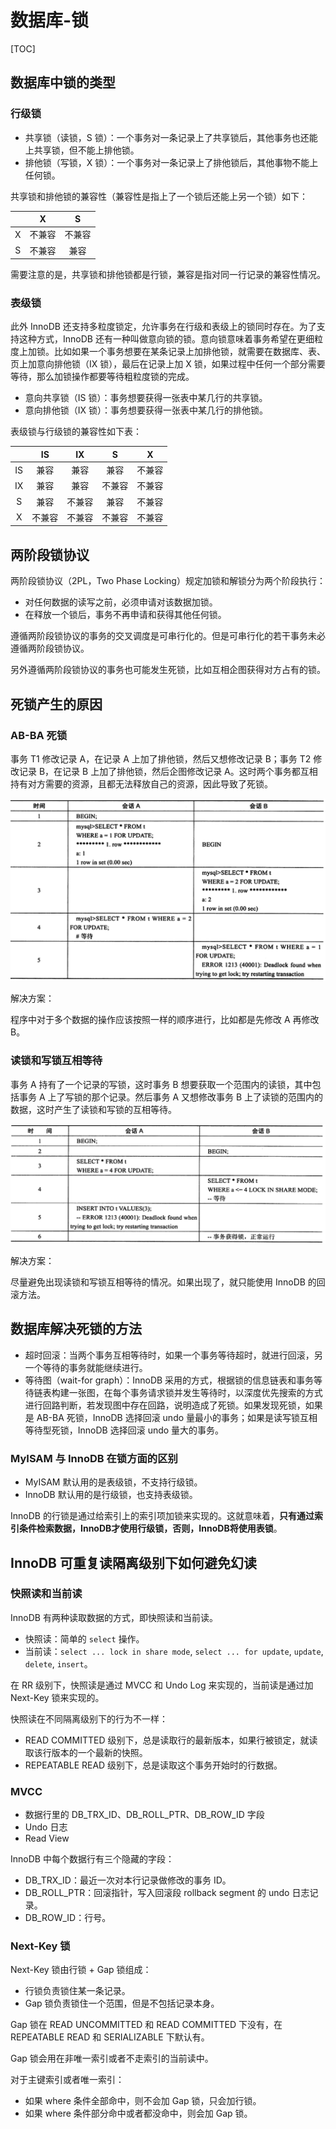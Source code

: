 # 数据库-锁

[TOC]

## 数据库中锁的类型

### 行级锁

- 共享锁（读锁，S 锁）：一个事务对一条记录上了共享锁后，其他事务也还能上共享锁，但不能上排他锁。
- 排他锁（写锁，X 锁）：一个事务对一条记录上了排他锁后，其他事物不能上任何锁。

共享锁和排他锁的兼容性（兼容性是指上了一个锁后还能上另一个锁）如下：

|     |   X   |   S   |
| :-: | :---: | :---: |
|  X  | 不兼容 | 不兼容 |
|  S  | 不兼容 |  兼容  |

需要注意的是，共享锁和排他锁都是行锁，兼容是指对同一行记录的兼容性情况。

### 表级锁

此外 InnoDB 还支持多粒度锁定，允许事务在行级和表级上的锁同时存在。为了支持这种方式，InnoDB 还有一种叫做意向锁的锁。意向锁意味着事务希望在更细粒度上加锁。比如如果一个事务想要在某条记录上加排他锁，就需要在数据库、表、页上加意向排他锁（IX 锁），最后在记录上加 X 锁，如果过程中任何一个部分需要等待，那么加锁操作都要等待粗粒度锁的完成。

- 意向共享锁（IS 锁）：事务想要获得一张表中某几行的共享锁。
- 意向排他锁（IX 锁）：事务想要获得一张表中某几行的排他锁。

表级锁与行级锁的兼容性如下表：

|     |  IS   |  IX   |   S   |   X   |
| :-: | :---: | :---: | :---: | :---: |
| IS  |  兼容  |  兼容  |  兼容  | 不兼容 |
| IX  |  兼容  |  兼容  | 不兼容 | 不兼容 |
|  S  |  兼容  | 不兼容 |  兼容  | 不兼容 |
|  X  | 不兼容 | 不兼容 | 不兼容 | 不兼容 |

## 两阶段锁协议

两阶段锁协议（2PL，Two Phase Locking）规定加锁和解锁分为两个阶段执行：

- 对任何数据的读写之前，必须申请对该数据加锁。
- 在释放一个锁后，事务不再申请和获得其他任何锁。

遵循两阶段锁协议的事务的交叉调度是可串行化的。但是可串行化的若干事务未必遵循两阶段锁协议。

另外遵循两阶段锁协议的事务也可能发生死锁，比如互相企图获得对方占有的锁。

## 死锁产生的原因

### AB-BA 死锁

事务 T1 修改记录 A，在记录 A 上加了排他锁，然后又想修改记录 B；事务 T2 修改记录 B，在记录 B 上加了排他锁，然后企图修改记录 A。这时两个事务都互相持有对方需要的资源，且都无法释放自己的资源，因此导致了死锁。

![](assets/20190816105334857_31423.png)

解决方案：

程序中对于多个数据的操作应该按照一样的顺序进行，比如都是先修改 A 再修改 B。

### 读锁和写锁互相等待

事务 A 持有了一个记录的写锁，这时事务 B 想要获取一个范围内的读锁，其中包括事务 A 上了写锁的那个记录。然后事务 A 又想修改事务 B 
上了读锁的范围内的数据，这时产生了读锁和写锁的互相等待。

![](assets/20190816105554520_24752.png)

解决方案：

尽量避免出现读锁和写锁互相等待的情况。如果出现了，就只能使用 InnoDB 的回滚方法。

## 数据库解决死锁的方法

- 超时回滚：当两个事务互相等待时，如果一个事务等待超时，就进行回滚，另一个等待的事务就能继续进行。
- 等待图（wait-for graph）：InnoDB 采用的方式，根据锁的信息链表和事务等待链表构建一张图，在每个事务请求锁并发生等待时，以深度优先搜索的方式进行回路判断，若发现图中存在回路，说明造成了死锁。如果发现死锁，如果是 AB-BA 死锁，InnoDB 选择回滚 undo 量最小的事务；如果是读写锁互相等待型死锁，InnoDB 选择回滚 undo 量大的事务。

### MyISAM 与 InnoDB 在锁方面的区别

- MyISAM 默认用的是表级锁，不支持行级锁。
- InnoDB 默认用的是行级锁，也支持表级锁。

InnoDB 的行锁是通过给索引上的索引项加锁来实现的。这就意味着，**只有通过索引条件检索数据，InnoDB才使用行级锁，否则，InnoDB将使用表锁**。

## InnoDB 可重复读隔离级别下如何避免幻读

### 快照读和当前读

InnoDB 有两种读取数据的方式，即快照读和当前读。

- 快照读：简单的 `select` 操作。
- 当前读：`select ... lock in share mode`, `select ... for update`, `update`, `delete`, `insert`。

在 RR 级别下，快照读是通过 MVCC 和 Undo Log 来实现的，当前读是通过加 Next-Key 锁来实现的。

快照读在不同隔离级别下的行为不一样：

- READ COMMITTED 级别下，总是读取行的最新版本，如果行被锁定，就读取该行版本的一个最新的快照。
- REPEATABLE READ 级别下，总是读取这个事务开始时的行数据。

### MVCC

- 数据行里的 DB_TRX_ID、DB_ROLL_PTR、DB_ROW_ID 字段
- Undo 日志
- Read View

InnoDB 中每个数据行有三个隐藏的字段：

- DB_TRX_ID：最近一次对本行记录做修改的事务 ID。
- DB_ROLL_PTR：回滚指针，写入回滚段 rollback segment 的 undo 日志记录。
- DB_ROW_ID：行号。

### Next-Key 锁

Next-Key 锁由行锁 + Gap 锁组成：

- 行锁负责锁住某一条记录。
- Gap 锁负责锁住一个范围，但是不包括记录本身。

Gap 锁在 READ UNCOMMITTED 和 READ COMMITTED 下没有，在 REPEATABLE READ 和 SERIALIZABLE 下默认有。

Gap 锁会用在非唯一索引或者不走索引的当前读中。

对于主键索引或者唯一索引：

- 如果 where 条件全部命中，则不会加 Gap 锁，只会加行锁。
- 如果 where 条件部分命中或者都没命中，则会加 Gap 锁。
